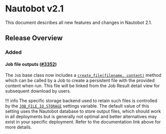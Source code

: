 # Nautobot v2.1

This document describes all new features and changes in Nautobot 2.1.

## Release Overview

### Added

#### Job file outputs ([#3352](https://github.com/nautobot/nautobot/issues/3352))

The `Job` base class now includes a [`create_file(filename, content)`](../development/jobs/index.md#file-output) method which can be called by a Job to create a persistent file with the provided content when run. This file will be linked from the Job Result detail view for subsequent download by users.

!!! info
    The specific storage backend used to retain such files is controlled by the [`JOB_FILE_IO_STORAGE`](../user-guide/administration/configuration/optional-settings.md#job_file_io_storage) settings variable. The default value of this setting uses the Nautobot database to store output files, which should work in all deployments but is generally not optimal and better alternatives may exist in your specific deployment. Refer to the documentation link above for more details.

